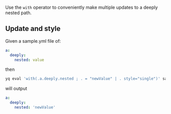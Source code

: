 Use the `with` operator to conveniently make multiple updates to a deeply nested path.

## Update and style
Given a sample.yml file of:
```yaml
a:
  deeply:
    nested: value
```
then
```bash
yq eval 'with(.a.deeply.nested ; . = "newValue" | . style="single")' sample.yml
```
will output
```yaml
a:
  deeply:
    nested: 'newValue'
```

